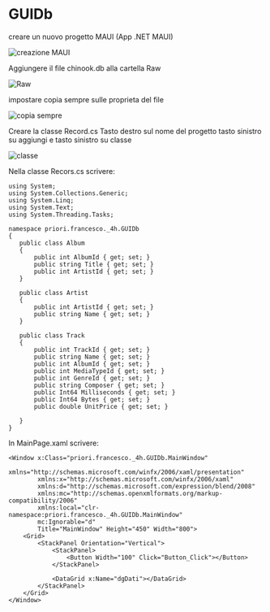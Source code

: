 # GUIDb

 creare un nuovo progetto MAUI (App .NET MAUI)
 
 ![creazione MAUI](https://github.com/FrancescoPriori/GUIDb/assets/116790887/a5891165-7304-46ee-886b-c6c00b7d59a3)
 
 Aggiungere il file chinook.db alla cartella Raw

![Raw](https://github.com/FrancescoPriori/GUIDb/assets/116790887/7a07a2e2-ab1c-4787-96ce-31bd39905b83)

impostare copia sempre sulle proprieta del file 

![copia sempre](https://github.com/FrancescoPriori/GUIDb/assets/116790887/9b2b8940-588e-479f-9c4a-220eed93dac5)

Creare la classe Record.cs
Tasto destro sul nome del progetto tasto sinistro su aggiungi e tasto sinistro su classe


![classe](https://github.com/FrancescoPriori/GUIDb/assets/116790887/34cfe0ff-22b1-4f97-a96c-14699b960b07)

Nella classe Recors.cs scrivere:
```
using System;
using System.Collections.Generic;
using System.Linq;
using System.Text;
using System.Threading.Tasks;

namespace priori.francesco._4h.GUIDb
{
   public class Album
   {
       public int AlbumId { get; set; }
       public string Title { get; set; }
       public int ArtistId { get; set; }
   }

   public class Artist
   {
       public int ArtistId { get; set; }
       public string Name { get; set; }
   }

   public class Track
   {
       public int TrackId { get; set; }
       public string Name { get; set; }
       public int AlbumId { get; set; }
       public int MediaTypeId { get; set; }
       public int GenreId { get; set; }
       public string Composer { get; set; }
       public Int64 Milliseconds { get; set; }
       public Int64 Bytes { get; set; }
       public double UnitPrice { get; set; }

   }
}
```
In MainPage.xaml scrivere:
```
<Window x:Class="priori.francesco._4h.GUIDb.MainWindow"
        xmlns="http://schemas.microsoft.com/winfx/2006/xaml/presentation"
        xmlns:x="http://schemas.microsoft.com/winfx/2006/xaml"
        xmlns:d="http://schemas.microsoft.com/expression/blend/2008"
        xmlns:mc="http://schemas.openxmlformats.org/markup-compatibility/2006"
        xmlns:local="clr-namespace:priori.francesco._4h.GUIDb.MainWindow"
        mc:Ignorable="d"
        Title="MainWindow" Height="450" Width="800">
    <Grid>
        <StackPanel Orientation="Vertical">
            <StackPanel>
                <Button Width="100" Click="Button_Click"></Button>
            </StackPanel>

            <DataGrid x:Name="dgDati"></DataGrid>
        </StackPanel>
    </Grid>
</Window>
```

